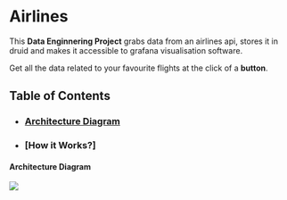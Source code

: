# Airlines
This **Data Enginnering Project** grabs data from an airlines api, stores it in druid and makes it accessible to grafana visualisation software.

Get all the data related to your favourite flights at the click of a **button**.

## Table of Contents
### <ul> <li> [Architecture Diagram](https://github.com/TheNewColossus/Airlines/blob/main/images/Screenshot%20From%202025-01-02%2017-04-35.png) </ul>
### <ul> <li> [How it Works?] </ul>

#### Architecture Diagram
![]([https://github.com/TheNewColossus/Airlines/blob/main/images/Screenshot%20From%202025-01-02%2017-04-35.png])

